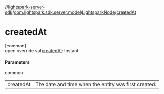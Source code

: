//[lightspark-server-sdk](../../../index.md)/[com.lightspark.sdk.server.model](../index.md)/[LightsparkNode](index.md)/[createdAt](created-at.md)

# createdAt

[common]\
open override val [createdAt](created-at.md): Instant

#### Parameters

common

| | |
|---|---|
| createdAt | The date and time when the entity was first created. |
